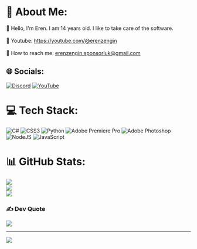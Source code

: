 # 💫 About Me:
👋 Hello, I'm Eren. I am 14 years old. I like to take care of the software.<br><br>🎥 Youtube: https://youtube.com/@erenzengin<br><br>📩 How to reach me: erenzengin.sponsorluk@gmail.com


## 🌐 Socials:
[![Discord](https://img.shields.io/badge/Discord-%237289DA.svg?logo=discord&logoColor=white)](https://discord.gg/9mXKBM3CmD) [![YouTube](https://img.shields.io/badge/YouTube-%23FF0000.svg?logo=YouTube&logoColor=white)](https://youtube.com/@) 

# 💻 Tech Stack:
![C#](https://img.shields.io/badge/c%23-%23239120.svg?style=for-the-badge&logo=c-sharp&logoColor=white) ![CSS3](https://img.shields.io/badge/css3-%231572B6.svg?style=for-the-badge&logo=css3&logoColor=white) ![Python](https://img.shields.io/badge/python-3670A0?style=for-the-badge&logo=python&logoColor=ffdd54) ![Adobe Premiere Pro](https://img.shields.io/badge/Adobe%20Premiere%20Pro-9999FF.svg?style=for-the-badge&logo=Adobe%20Premiere%20Pro&logoColor=white) ![Adobe Photoshop](https://img.shields.io/badge/adobephotoshop-%2331A8FF.svg?style=for-the-badge&logo=adobephotoshop&logoColor=white) ![NodeJS](https://img.shields.io/badge/node.js-6DA55F?style=for-the-badge&logo=node.js&logoColor=white) ![JavaScript](https://img.shields.io/badge/javascript-%23323330.svg?style=for-the-badge&logo=javascript&logoColor=%23F7DF1E)
# 📊 GitHub Stats:
![](https://github-readme-stats.vercel.app/api?username=ErenZengin&theme=dark&hide_border=false&include_all_commits=false&count_private=false)<br/>
![](https://github-readme-streak-stats.herokuapp.com/?user=ErenZengin&theme=dark&hide_border=false)<br/>
![](https://github-readme-stats.vercel.app/api/top-langs/?username=ErenZengin&theme=dark&hide_border=false&include_all_commits=false&count_private=false&layout=compact)

### ✍️ Dev Quote
![](https://quotes-github-readme.vercel.app/api?type=horizontal&theme=dark)

---
[![](https://visitcount.itsvg.in/api?id=ErenZengin&icon=0&color=0)](https://visitcount.itsvg.in)

<!-- Proudly created with GPRM ( https://gprm.itsvg.in ) -->
